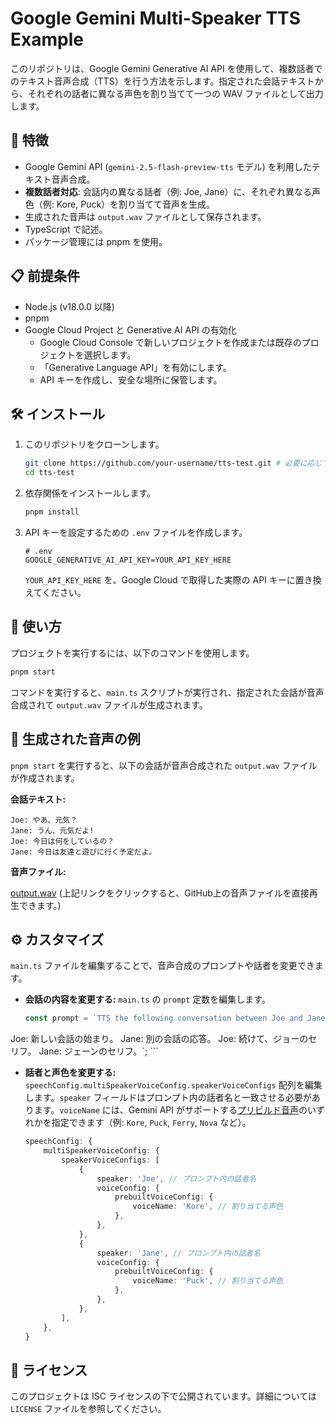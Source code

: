 
# Google Gemini Multi-Speaker TTS Example

このリポジトリは、Google Gemini Generative AI API を使用して、複数話者でのテキスト音声合成（TTS）を行う方法を示します。指定された会話テキストから、それぞれの話者に異なる声色を割り当てて一つの WAV ファイルとして出力します。

## 🚀 特徴

* Google Gemini API (`gemini-2.5-flash-preview-tts` モデル) を利用したテキスト音声合成。
* **複数話者対応**: 会話内の異なる話者（例: Joe, Jane）に、それぞれ異なる声色（例: Kore, Puck）を割り当てて音声を生成。
* 生成された音声は `output.wav` ファイルとして保存されます。
* TypeScript で記述。
* パッケージ管理には pnpm を使用。

## 📋 前提条件

* Node.js (v18.0.0 以降)
* pnpm
* Google Cloud Project と Generative AI API の有効化
  * Google Cloud Console で新しいプロジェクトを作成または既存のプロジェクトを選択します。
  * 「Generative Language API」を有効にします。
  * API キーを作成し、安全な場所に保管します。

## 🛠️ インストール

1. このリポジトリをクローンします。

    ```bash
    git clone https://github.com/your-username/tts-test.git # 必要に応じてリポジトリURLを更新
    cd tts-test
    ```

2. 依存関係をインストールします。

    ```bash
    pnpm install
    ```

3. API キーを設定するための `.env` ファイルを作成します。

    ```
    # .env
    GOOGLE_GENERATIVE_AI_API_KEY=YOUR_API_KEY_HERE
    ```

    `YOUR_API_KEY_HERE` を、Google Cloud で取得した実際の API キーに置き換えてください。

## 🚀 使い方

プロジェクトを実行するには、以下のコマンドを使用します。

```bash
pnpm start
```

コマンドを実行すると、`main.ts` スクリプトが実行され、指定された会話が音声合成されて `output.wav` ファイルが生成されます。

## 📂 生成された音声の例

`pnpm start` を実行すると、以下の会話が音声合成された `output.wav` ファイルが作成されます。

**会話テキスト:**

```
Joe: やあ、元気？
Jane: うん、元気だよ!
Joe: 今日は何をしているの？
Jane: 今日は友達と遊びに行く予定だよ。
```

**音声ファイル:**

[output.wav](https://raw.githubusercontent.com/coji/tts-test/main/output.wav)
(上記リンクをクリックすると、GitHub上の音声ファイルを直接再生できます。)

## ⚙️ カスタマイズ

`main.ts` ファイルを編集することで、音声合成のプロンプトや話者を変更できます。

* **会話の内容を変更する:**
    `main.ts` の `prompt` 定数を編集します。

    ```typescript
    const prompt = `TTS the following conversation between Joe and Jane:

Joe: 新しい会話の始まり。
Jane: 別の会話の応答。
Joe: 続けて、ジョーのセリフ。
Jane: ジェーンのセリフ。`;
    ```

* **話者と声色を変更する:**
    `speechConfig.multiSpeakerVoiceConfig.speakerVoiceConfigs` 配列を編集します。`speaker` フィールドはプロンプト内の話者名と一致させる必要があります。`voiceName` には、Gemini API がサポートする[プリビルド音声](https://cloud.google.com/vertex-ai/generative-ai/docs/reference/rest/v1beta/models/generateContent#prebuiltvoiceconfig)のいずれかを指定できます（例: `Kore`, `Puck`, `Ferry`, `Nova` など）。

    ```typescript
    speechConfig: {
        multiSpeakerVoiceConfig: {
            speakerVoiceConfigs: [
                {
                    speaker: 'Joe', // プロンプト内の話者名
                    voiceConfig: {
                        prebuiltVoiceConfig: {
                            voiceName: 'Kore', // 割り当てる声色
                        },
                    },
                },
                {
                    speaker: 'Jane', // プロンプト内の話者名
                    voiceConfig: {
                        prebuiltVoiceConfig: {
                            voiceName: 'Puck', // 割り当てる声色
                        },
                    },
                },
            ],
        },
    }
    ```

## 📝 ライセンス

このプロジェクトは ISC ライセンスの下で公開されています。詳細については `LICENSE` ファイルを参照してください。
